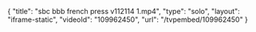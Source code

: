 {
    "title": "sbc bbb french press v112114 1.mp4",
    "type": "solo",
    "layout": "iframe-static",
    "videoId": "109962450",
    "url": "\/tvpembed\/109962450"
}